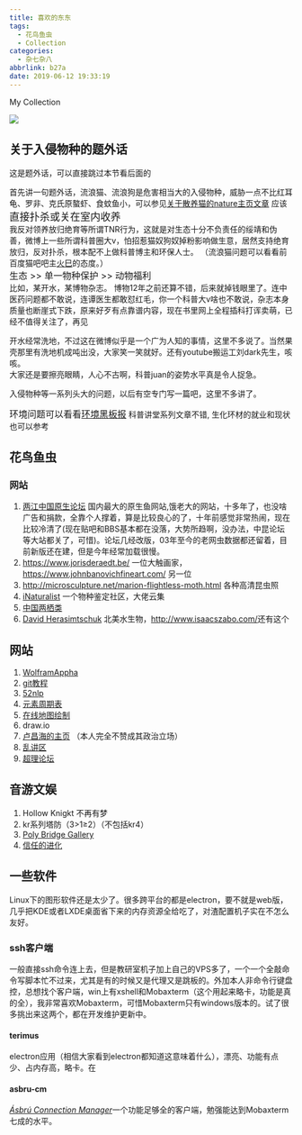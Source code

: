 ```yaml
---
title: 喜欢的东东
tags:
  - 花鸟鱼虫
  - Collection
categories:
  - 杂七杂八
abbrlink: b27a
date: 2019-06-12 19:33:19
---
```

My Collection
<!-- more -->
<img src="https://raw.githubusercontent.com/Archaeoraptor/image_resources/ImageofBlog/20190916114948.png"/>

## 关于入侵物种的题外话  

这是题外话，可以直接跳过本节看后面的  

首先讲一句题外话，流浪猫、流浪狗是危害相当大的入侵物种，威胁一点不比红耳龟、罗非、克氏原螯虾、食蚊鱼小，可以参见[关于散养猫的nature主页文章](https://www.nature.com/articles/ncomms2380)
应该<font size="4">直接扑杀或关在室内收养</font>  
我反对领养放归绝育等所谓TNR行为，这就是对生态十分不负责任的绥靖和伪善，微博上一些所谓科普圈大v，怕招惹猫奴狗奴掉粉影响做生意，居然支持绝育放归，反对扑杀，根本配不上做科普博主和环保人士。
（流浪猫问题可以看看前百度猫吧吧主[火巳](https://weibo.com/p/1005052132548170)的态度。）
<br><font size="3">生态 >> 单一物种保护 >> 动物福利</font><br/>
比如，某开水，某博物杂志。
博物12年之前还算不错，后来就掉钱眼里了。连中医药问题都不敢说，连谭医生都敢怼红毛，你一个科普大v啥也不敢说，杂志本身质量也断崖式下跌，原来好歹有点靠谱内容，现在书里网上全程插科打诨卖萌，已经不值得关注了，再见

开水经常洗地，不过这在微博似乎是一个广为人知的事情，这里不多说了。当然果壳那里有洗地机成吨出没，大家笑一笑就好。还有youtube搬运工刘dark先生，咳咳。  
大家还是要擦亮眼睛，人心不古啊，科普juan的姿势水平真是令人捉急。

入侵物种等一系列头大的问题，以后有空专门写一篇吧，这里不多讲了。

<font size="3">环境问题可以看看[环境黑板报](https://bookdown.org/yufree/hjhbb/)</font> 科普讲堂系列文章不错, 生化环材的就业和现状也可以参考

## 花鸟鱼虫

### 网站

1. [两江中国原生论坛](http://www.cqh2o.com/)  国内最大的原生鱼网站,饿老大的网站，十多年了，也没啥广告和捐款，全靠个人撑着，算是比较良心的了，十年前感觉非常热闹，现在比较冷清了(现在贴吧和BBS基本都在没落，大势所趋啊，没办法，中昆论坛等大站都关了，可惜)。论坛几经改版，03年至今的老网虫数据都还留着，目前新版还在建，但是今年经常加载很慢。
2. <https://www.jorisderaedt.be/> 一位大触画家，<https://www.johnbanovichfineart.com/> 另一位  
3. <http://microsculpture.net/marion-flightless-moth.html> 各种高清昆虫照
4. [iNaturalist](https://www.inaturalist.org/)  一个物种鉴定社区，大佬云集
5. [中国两栖类](http://www.amphibiachina.org/)
6. [David Herasimtschuk](https://www.davidherasimtschuk.com/) 北美水生物，<http://www.isaacszabo.com/>还有这个


## 网站

1. [WolframAppha](https://www.wolframalpha.com/)
2. [git教程](https://git-scm.com/book/en/v2)
3. [52nlp](http://www.52nlp.cn/)
4. [元素周期表](https://www.ptable.com/)
5. [在线地图绘制](https://inkarnate.com/)
6. draw.io
7. [卢昌海的主页](https://www.changhai.org/) （本人完全不赞成其政治立场）
8. [乱讲区](http://www.joyfulphysics.net)
9. [超理论坛](https://chaoli.club/)


## 音游文娱

1. Hollow Knigkt 不再有梦
2. kr系列塔防（3>1≥2）（不包括kr4）
3. [Poly Bridge Gallery](https://gallery.drycactus.com) 
4. [信任的进化](https://ncase.me/trust/)

## 一些软件

Linux下的图形软件还是太少了。很多跨平台的都是electron，要不就是web版，几乎把KDE或者LXDE桌面省下来的内存资源全给吃了，对渣配置机子实在不怎么友好。

### ssh客户端

一般直接ssh命令连上去，但是教研室机子加上自己的VPS多了，一个一个全敲命令写脚本忙不过来，尤其是有的时候又是代理又是跳板的。外加本人非命令行键盘控，总想找个客户端，win上有xshell和Mobaxterm（这个用起来略卡，功能是真的全），我非常喜欢Mobaxterm，可惜Mobaxterm只有windows版本的。试了很多挑出来这两个，都在开发维护更新中。

#### terimus

electron应用（相信大家看到electron都知道这意味着什么），漂亮、功能有点少、占内存高，略卡。在

#### asbru-cm

 [*Ásbrú Connection Manager*](https://github.com/asbru-cm/asbru-cm/)一个功能足够全的客户端，勉强能达到Mobaxterm七成的水平。
